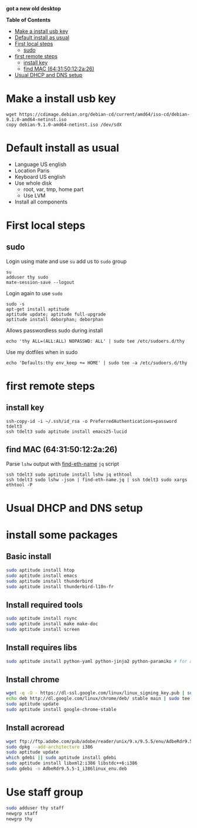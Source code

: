**got a new old desktop**

<!-- markdown-toc start - Don't edit this section. Run M-x markdown-toc-generate-toc again -->
**Table of Contents**

- [Make a install usb key](#make-a-install-usb-key)
- [Default install as usual](#default-install-as-usual)
- [First local steps](#first-local-steps)
    - [sudo](#sudo)
- [first remote steps](#first-remote-steps)
    - [install key](#install-key)
    - [find MAC (64:31:50:12:2a:26)](#find-mac-643150122a26)
- [Usual DHCP and DNS setup](#usual-dhcp-and-dns-setup)

<!-- markdown-toc end -->

# Make a install usb key

```
wget https://cdimage.debian.org/debian-cd/current/amd64/iso-cd/debian-9.1.0-amd64-netinst.iso
copy debian-9.1.0-amd64-netinst.iso /dev/sdX
```

# Default install as usual

- Language US english
- Location Paris
- Keyboard US english
- Use whole disk
  - root, var, tmp, home part
  - Use LVM
- Install all components

# First local steps

## sudo

Login using mate and use `su` add us to `sudo` group
```
su
adduser thy sudo
mate-session-save --logout
```

Login again to use `sudo`

```
sudo -s
apt-get install aptitude
aptitude update; aptitude full-upgrade
aptitude install deborphan; deborphan
```

Allows passwordless sudo during install
```
echo 'thy ALL=(ALL:ALL) NOPASSWD: ALL' | sudo tee /etc/sudoers.d/thy
```

Use my dotfiles when in sudo
```
echo 'Defaults:thy env_keep += HOME' | sudo tee -a /etc/sudoers.d/thy
```

# first remote steps

## install key
```
ssh-copy-id -i ~/.ssh/id_rsa -o PreferredAuthentications=password tdelt3
ssh tdelt3 sudo aptitude install emacs25-lucid
```

## find MAC (64:31:50:12:2a:26)

Parse `lshw` output with [find-eth-name](find-eth-name.jq) `jq`
script


```
ssh tdelt3 sudo aptitude install lshw jq ethtool
ssh tdelt3 sudo lshw -json | find-eth-name.jq | ssh tdelt3 sudo xargs ethtool -P
```

# Usual DHCP and DNS setup

# install some packages

## Basic install

```bash
sudo aptitude install htop
sudo aptitude install emacs
sudo aptitude install thunderbird
sudo aptitude install thunderbird-l10n-fr
```

## Install required tools

```bash
sudo aptitude install rsync
sudo aptitude install make make-doc
sudo aptitude install screen
```

## Install requires libs

```bash
sudo aptitude install python-yaml python-jinja2 python-paramiko # for ansible
```

## Install chrome

```bash
wget -q -O - https://dl-ssl.google.com/linux/linux_signing_key.pub | sudo apt-key add -
echo deb http://dl.google.com/linux/chrome/deb/ stable main | sudo tee -a /etc/apt/sources.list.d/google.list
sudo aptitude update
sudo aptitude install google-chrome-stable
```

## Install acroread

```bash
wget ftp://ftp.adobe.com/pub/adobe/reader/unix/9.x/9.5.5/enu/AdbeRdr9.5.5-1_i386linux_enu.deb
sudo dpkg --add-architecture i386
sudo aptitude update
which gdebi || sudo aptitude install gdebi
sudo aptitude install libxml2:i386 libstdc++6:i386
sudo gdebi -n AdbeRdr9.5.5-1_i386linux_enu.deb
```

# Use staff group

```bash
sudo adduser thy staff
newgrp staff
newgrp thy
```
